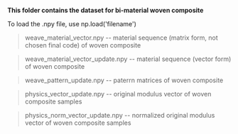 **This folder contains the dataset for bi-material woven composite**

To load the .npy file, use np.load('filename')

>weave_material_vector.npy        -- material sequence (matrix form, not chosen final code) of woven composite

>weave_material_vector_update.npy -- material sequence (vector form) of woven composite

>weave_pattern_update.npy         -- paterrn matrices of woven composite

>physics_vector_update.npy        -- original modulus vector of woven composite samples

>physics_norm_vector_update.npy   -- normalized original modulus vector of woven composite samples

